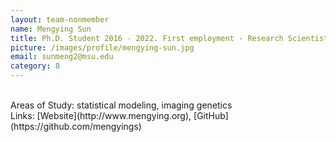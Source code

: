 ```yaml
---
layout: team-nonmember
name: Mengying Sun
title: Ph.D. Student 2016 - 2022. First employment - Research Scientist at Meta
picture: /images/profile/mengying-sun.jpg
email: sunmeng2@msu.edu
category: 8
---
```


<br/>
Areas of Study: statistical modeling, imaging genetics 
<br/>
Links: [Website](http://www.mengying.org), [GitHub](https://github.com/mengyings)
